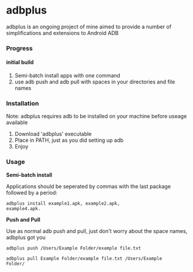 # adbplus
adbplus is an ongoing project of mine aimed to provide a number of simplifications and extensions to Android ADB 

### Progress

#### initial build
1. Semi-batch install apps with one command
2. use adb push and adb pull with spaces in your directories and file names


### Installation
Note: adbplus requires adb to be installed on your machine before useage available 
1. Download 'adbplus' executable
2. Place in PATH, just as you did setting up adb
3. Enjoy

### Usage
<b>Semi-batch install</b>

Applications should be seperated by commas with the last package followed by a period:

<code>adbplus install example1.apk, example2.apk, example4.apk.</code>

<b>Push and Pull</b>

Use as normal adb push and pull, just don't worry about the space names, adbplus got you

<code>adbplus push /Users/Example Folder/example file.txt</code>

<code>adbplus pull Example Folder/example file.txt /Users/Example Folder/</code>

